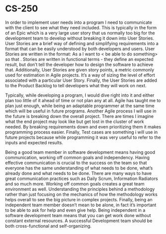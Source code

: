 # CS-250

In order to implement user needs into a program I need to communicate with the client to see what they need included. This is typically in the form of an Epic which is a very large user story that us normally too big for the development team to develop without breaking it down into User Stories. User Stories are a brief way of defining and simplifying requirements into a format that can be easily understood by both developers and users. User Stories are written in the format: As a <role> I want to < be able to do something> so that <benefit>. Stories are written in functional terms - they define an expected result, but don’t tell the developer how to design the software to achieve that. Additionally, User Stories are given story points, a metric commonly used for estimation in Agile projects. It’s a way of sizing the level of effort associated with a particular User Story. Finally, the User Stories are added to the Product Backlog to tell developers what they will work on next.

  Typically, while developing a program, I would dive right into it and either plan too little of it ahead of time or not plan any at all. Agile has taught me to plan just enough, while being an adaptable programmer at the same time which will be useful in future programs. Another Agile process I will use in the future is breaking down the overall project. There are times I imagine what the end project may look like but get lost in the cluster of work needed. By breaking requirements down and even prioritizing them it makes programming process easier. Finally, Test cases are something i will use in future projects because while programming it was very useful to refer to the inputs and expected results.
  
Being a good team member in software development means having good communication, working off common goals and independency. Having effective communication is crucial to the success on the team so that everyone has the same understanding of what needs to be done, what’s already done and what needs to be done. There are many ways to have great communication practices such as Daily Scrum, Information Radiators and so much more. Working off common goals creates a great team environment as well. Understanding the principles behind a methodology rather than just focusing on the mechanics of how the methodology works helps overall to see the big picture in complex projects. Finally, being an independent team member doesn’t mean to be alone, in fact it’s important to be able to ask for help and even give help. Being independent in a software development team means that you can get work done without constant external resources. A successful Development team should be both cross-functional and self-organizing.

